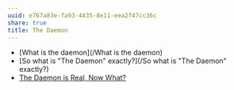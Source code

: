 ```yaml
---
uuid: e767a83e-fa93-4435-8e11-eea2f47cc36c
share: true
title: The Daemon
---
```

* [What is the daemon](/What is the daemon)
* [So what is "The Daemon"  exactly?](/So what is "The Daemon"  exactly?)
* [The Daemon is Real, Now What?](/952abb04-36df-4913-ace1-651763fa1c88)